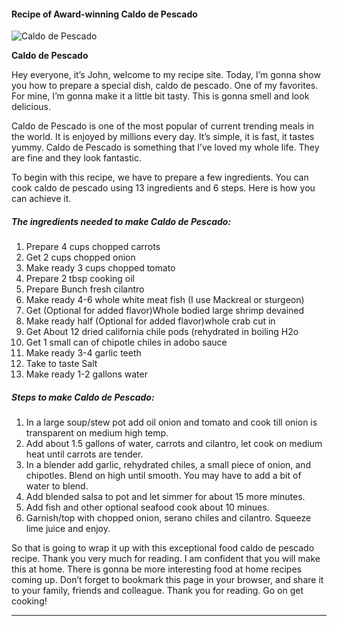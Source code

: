             

#### Recipe of Award-winning Caldo de Pescado

![Caldo de Pescado](https://img-global.cpcdn.com/recipes/147cd1a2923466c1/751x532cq70/caldo-de-pescado-recipe-main-photo.jpg)

**Caldo de Pescado**

Hey everyone, it’s John, welcome to my recipe site. Today, I’m gonna show you how to prepare a special dish, caldo de pescado. One of my favorites. For mine, I’m gonna make it a little bit tasty. This is gonna smell and look delicious.

Caldo de Pescado is one of the most popular of current trending meals in the world. It is enjoyed by millions every day. It’s simple, it is fast, it tastes yummy. Caldo de Pescado is something that I’ve loved my whole life. They are fine and they look fantastic.

To begin with this recipe, we have to prepare a few ingredients. You can cook caldo de pescado using 13 ingredients and 6 steps. Here is how you can achieve it.

##### The ingredients needed to make Caldo de Pescado:

1.  Prepare 4 cups chopped carrots
2.  Get 2 cups chopped onion
3.  Make ready 3 cups chopped tomato
4.  Prepare 2 tbsp cooking oil
5.  Prepare Bunch fresh cilantro
6.  Make ready 4-6 whole white meat fish (I use Mackreal or sturgeon)
7.  Get (Optional for added flavor)Whole bodied large shrimp devained
8.  Make ready half (Optional for added flavor)whole crab cut in
9.  Get About 12 dried california chile pods (rehydrated in boiling H2o
10.  Get 1 small can of chipotle chiles in adobo sauce
11.  Make ready 3-4 garlic teeth
12.  Take to taste Salt
13.  Make ready 1-2 gallons water

##### Steps to make Caldo de Pescado:

1.  In a large soup/stew pot add oil onion and tomato and cook till onion is transparent on medium high temp.
2.  Add about 1.5 gallons of water, carrots and cilantro, let cook on medium heat until carrots are tender.
3.  In a blender add garlic, rehydrated chiles, a small piece of onion, and chipotles. Blend on high until smooth. You may have to add a bit of water to blend.
4.  Add blended salsa to pot and let simmer for about 15 more minutes.
5.  Add fish and other optional seafood cook about 10 minues.
6.  Garnish/top with chopped onion, serano chiles and cilantro. Squeeze lime juice and enjoy.

So that is going to wrap it up with this exceptional food caldo de pescado recipe. Thank you very much for reading. I am confident that you will make this at home. There is gonna be more interesting food at home recipes coming up. Don’t forget to bookmark this page in your browser, and share it to your family, friends and colleague. Thank you for reading. Go on get cooking!

* * *